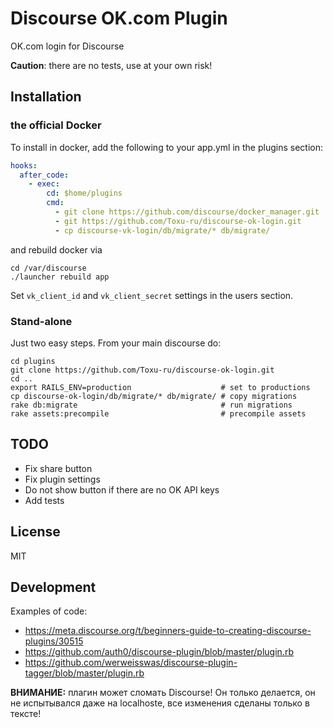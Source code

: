 # Discourse OK.com Plugin

OK.com login for Discourse

**Caution**: there are no tests, use at your own risk!

## Installation

### the official Docker

To install in docker, add the following to your app.yml in the plugins section:

```yaml
hooks:
  after_code:
    - exec:
        cd: $home/plugins
        cmd:
          - git clone https://github.com/discourse/docker_manager.git
          - git https://github.com/Toxu-ru/discourse-ok-login.git
          - cp discourse-vk-login/db/migrate/* db/migrate/
```

and rebuild docker via

```
cd /var/discourse
./launcher rebuild app
```

Set `vk_client_id` and `vk_client_secret` settings in the users section.

### Stand-alone

Just two easy steps. From your main discourse do:

```
cd plugins
git clone https://github.com/Toxu-ru/discourse-ok-login.git
cd ..
export RAILS_ENV=production                    # set to productions
cp discourse-ok-login/db/migrate/* db/migrate/ # copy migrations
rake db:migrate                                # run migrations
rake assets:precompile                         # precompile assets
```

## TODO

  - Fix share button
  - Fix plugin settings
  - Do not show button if there are no OK API keys
  - Add tests

## License

MIT

## Development

Examples of code:

  - https://meta.discourse.org/t/beginners-guide-to-creating-discourse-plugins/30515
  - https://github.com/auth0/discourse-plugin/blob/master/plugin.rb
  - https://github.com/werweisswas/discourse-plugin-tagger/blob/master/plugin.rb
  
 
 **ВНИМАНИЕ:** плагин может сломать Discourse! Он только делается, он не испытывался даже на localhoste, все изменения сделаны только в тексте!  
